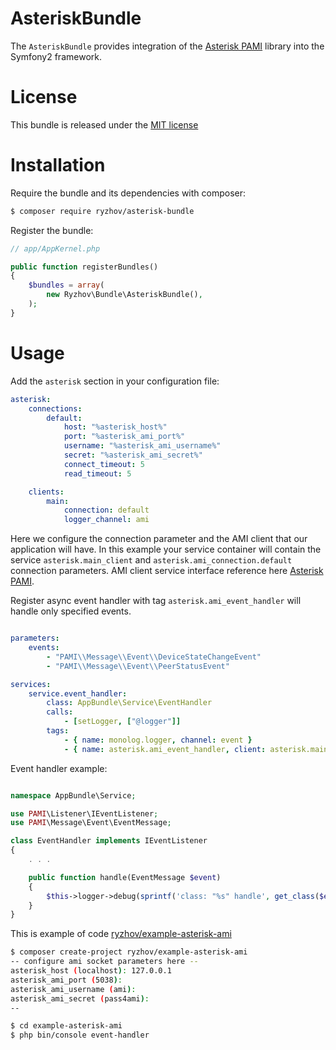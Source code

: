 AsteriskBundle
==============

The `AsteriskBundle` provides integration of the [Asterisk PAMI](https://github.com/ryzhov/PAMI)
library into the Symfony2 framework.

License
=======

This bundle is released under the [MIT license](LICENSE)

Installation
============

Require the bundle and its dependencies with composer:

```bash
$ composer require ryzhov/asterisk-bundle
```

Register the bundle:

```php
// app/AppKernel.php

public function registerBundles()
{
    $bundles = array(
        new Ryzhov\Bundle\AsteriskBundle(),
    );
}
```

Usage
=====

Add the `asterisk` section in your configuration file:

```yaml
asterisk:
    connections:
        default:
            host: "%asterisk_host%"
            port: "%asterisk_ami_port%"
            username: "%asterisk_ami_username%"
            secret: "%asterisk_ami_secret%"
            connect_timeout: 5
            read_timeout: 5

    clients:
        main:
            connection: default
            logger_channel: ami
```

Here we configure the connection parameter and the AMI client that our application will have.
In this example your service container will contain the service `asterisk.main_client` and
 `asterisk.ami_connection.default` connection parameters.
AMI client service interface reference here [Asterisk PAMI](https://github.com/ryzhov/PAMI).

Register async event handler with tag `asterisk.ami_event_handler` will handle only specified events.

```yaml

parameters:
    events: 
        - "PAMI\\Message\\Event\\DeviceStateChangeEvent"
        - "PAMI\\Message\\Event\\PeerStatusEvent"

services:
    service.event_handler:
        class: AppBundle\Service\EventHandler
        calls:
            - [setLogger, ["@logger"]]
        tags:
            - { name: monolog.logger, channel: event }
            - { name: asterisk.ami_event_handler, client: asterisk.main_client, events: "%events%" }

```

Event handler example:

```php

namespace AppBundle\Service;

use PAMI\Listener\IEventListener;
use PAMI\Message\Event\EventMessage;

class EventHandler implements IEventListener
{
    . . .

    public function handle(EventMessage $event)
    {
        $this->logger->debug(sprintf('class: "%s" handle', get_class($event)));
    }
}

```

This is example of code  [ryzhov/example-asterisk-ami](https://github.com/ryzhov/example-asterisk-ami)

```bash
$ composer create-project ryzhov/example-asterisk-ami
-- configure ami socket parameters here --
asterisk_host (localhost): 127.0.0.1
asterisk_ami_port (5038): 
asterisk_ami_username (ami):
asterisk_ami_secret (pass4ami):
--

$ cd example-asterisk-ami
$ php bin/console event-handler
```
